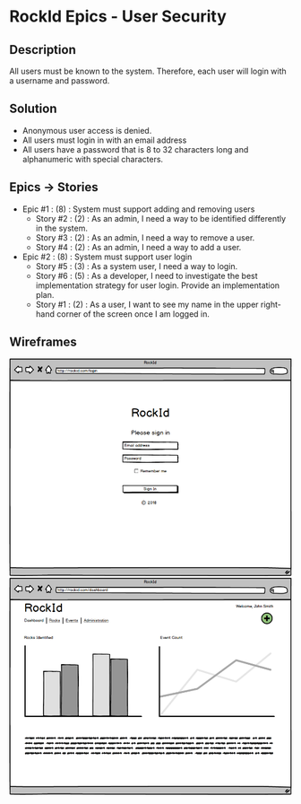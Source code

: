 # RockId Epics - User Security #
## Description ##
All users must be known to the system. Therefore, each user will login with a username and password.
## Solution ##
* Anonymous user access is denied.
* All users must login in with an email address
* All users have a password that is 8 to 32 characters long and alphanumeric with special characters.
## Epics -> Stories ##
* Epic #1 : (8) : System must support adding and removing users	
	* Story #2 : (2) : As an admin, I need a way to be identified differently in the system.
	* Story #3 : (2) : As an admin, I need a way to remove a user.
	* Story #4 : (2) : As an admin, I need a way to add a user.
* Epic #2 : (8) : System must support user login
	* Story #5 : (3) : As a system user, I need a way to login.
	* Story #6 : (5) : As a developer, I need to investigate the best implementation strategy for user login.  Provide an implementation plan.
	* Story #1 : (2) : As a user, I want to see my name in the upper right-hand corner of the screen once I am logged in.
## Wireframes ##
![Login](https://github.com/erniep888/RockId/blob/master/Documents/wireframe-png/Login.png?raw=true)
![Dashboard](https://github.com/erniep888/RockId/blob/master/Documents/wireframe-png/Dashboard.png?raw=true)